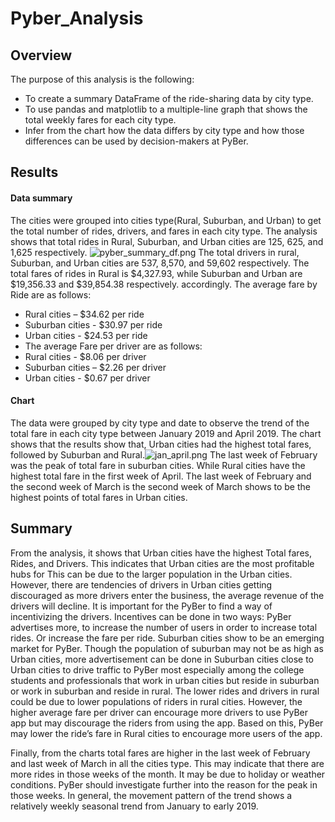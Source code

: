# Pyber_Analysis
## Overview
The purpose of this analysis is the following: 
- To create a summary DataFrame of the ride-sharing data by city type.
- To use pandas and matplotlib to a multiple-line graph that shows the total weekly fares for each city type.
- Infer from the chart how the data differs by city type and how those differences can be used by decision-makers at PyBer.
## Results
#### Data summary
The cities were grouped into cities type(Rural, Suburban, and Urban) to get the total number of rides, drivers, and fares in each city type.
The analysis shows that total rides in Rural, Suburban, and Urban cities are 125, 625, and 1,625 respectively. ![pyber_summary_df.png](resources/pyber_summary.png)
The total drivers in rural, Suburban, and Urban cities are 537, 8,570, and 59,602 respectively.
The total fares of rides in Rural is $4,327.93, while Suburban and Urban are $19,356.33 and  $39,854.38 respectively.
accordingly.
 The average fare by Ride are as follows:
- Rural cities – $34.62 per ride
- Suburban cities - $30.97 per ride
- Urban cities - $24.53 per ride
- The average Fare per driver are as follows:
- Rural cities - $8.06 per driver
- Suburban cities – $2.26 per driver
- Urban cities - $0.67 per driver


#### Chart
The data were grouped by city type and date to observe the trend of the total fare in each city type between January 2019 and April 2019.
The chart shows that the results show that, Urban cities had the highest total fares, followed by Suburban and Rural.![jan_april.png](resources/jan_april.png)
The last week of February was the peak of total fare in suburban cities. While Rural cities have the highest total fare in the first week of April. The last week of February and the second week of March is the second week of March shows to be the highest points of total fares in Urban cities.

## Summary
From the analysis, it shows that Urban cities have the highest Total fares, Rides, and Drivers. This indicates that Urban cities are the most profitable hubs for This can be due to the larger population in the Urban cities. However, there are tendencies of drivers in Urban cities getting discouraged as more drivers enter the business, the average revenue of the drivers will decline. 
It is important for the PyBer to find a way of incentivizing the drivers. 
Incentives can be done in two ways: PyBer advertises more, to increase the number of users in order to increase total rides. Or increase the fare per ride.
Suburban cities show to be an emerging market for  PyBer. Though the population of suburban may not be as high as Urban cities, more advertisement can be done in Suburban cities close to Urban cities to drive traffic to PyBer most especially among the college students and professionals that work in urban cities but reside in suburban or work in suburban and reside in rural.
The lower rides and drivers in rural could be due to lower populations of riders in rural cities. However, the higher average fare per driver can encourage more drivers to use PyBer app but may discourage the riders from using the app. Based on this, PyBer may lower the ride’s fare in Rural cities to encourage more users of the app.

Finally, from the charts total fares are higher in the last week of February and last week of March in all the cities type. This may indicate that there are more rides in those weeks of the month. It may be due to holiday or weather conditions. PyBer should investigate further into the reason for the peak in those weeks.
In general, the movement pattern of the trend shows a relatively weekly seasonal trend from January to early 2019.
